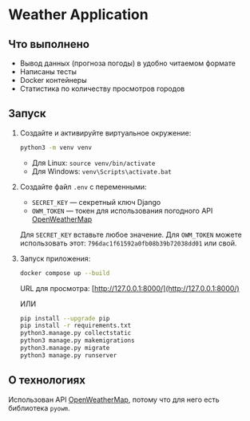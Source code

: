 # Weather Application

## Что выполнено

- Вывод данных (прогноза погоды) в удобно читаемом формате
- Написаны тесты
- Docker контейнеры
- Статистика по количеству просмотров городов

## Запуск

1. Создайте и активируйте виртуальное окружение:

    ```bash
    python3 -m venv venv
    ```

    - Для Linux: `source venv/bin/activate`
    - Для Windows: `venv\Scripts\activate.bat`

2. Создайте файл `.env` с переменными:

    - `SECRET_KEY` — секретный ключ Django
    - `OWM_TOKEN` — токен для использования погодного API [OpenWeatherMap](https://openweathermap.org/)

    Для `SECRET_KEY` вставьте любое значение. Для `OWM_TOKEN` можете использовать этот: `796dac1f61592a0fb08b39b72038dd01` или свой.

3. Запуск приложения:

    ```bash
    docker compose up --build
    ```

    URL для просмотра: [http://127.0.0.1:8000/](http://127.0.0.1:8000/)

    ИЛИ

    ```bash
    pip install --upgrade pip
    pip install -r requirements.txt
    python3.manage.py collectstatic
    python3 manage.py makemigrations
    python3.manage.py migrate
    python3 manage.py runserver
    ```

## О технологиях

Использован API [OpenWeatherMap](https://openweathermap.org/), потому что для него есть библиотека `pyowm`.
